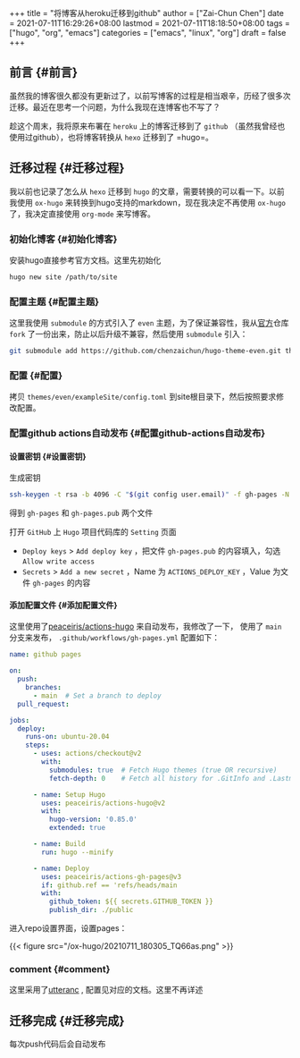 +++
title = "将博客从heroku迁移到github"
author = ["Zai-Chun Chen"]
date = 2021-07-11T16:29:26+08:00
lastmod = 2021-07-11T18:18:50+08:00
tags = ["hugo", "org", "emacs"]
categories = ["emacs", "linux", "org"]
draft = false
+++

## 前言 {#前言}

虽然我的博客很久都没有更新过了，以前写博客的过程是相当艰辛，历经了很多次迁移。最近在思考一个问题，为什么我现在连博客也不写了？

趁这个周末，我将原来布署在 `heroku` 上的博客迁移到了 `github` （虽然我曾经也使用过github），也将博客转换从 `hexo` 迁移到了  =hugo=。


## 迁移过程 {#迁移过程}

我以前也记录了怎么从 `hexo` 迁移到 `hugo` 的文章，需要转换的可以看一下。以前我使用 `ox-hugo` 来转换到hugo支持的markdown，现在我决定不再使用 `ox-hugo` 了，我决定直接使用 `org-mode` 来写博客。


### 初始化博客 {#初始化博客}

安装hugo直接参考官方文档。这里先初始化

```sh
hugo new site /path/to/site
```


### 配置主题 {#配置主题}

这里我使用 `submodule` 的方式引入了 `even` 主题，为了保证兼容性，我从[官方](https://github.com/olOwOlo/hugo-theme-even)仓库 `fork` 了一份出来，防止以后升级不兼容，然后使用 `submodule` 引入：

```sh
git submodule add https://github.com/chenzaichun/hugo-theme-even.git themes/even
```


### 配置 {#配置}

拷贝  `themes/even/exampleSite/config.toml` 到site根目录下，然后按照要求修改配置。


### 配置github actions自动发布 {#配置github-actions自动发布}


#### 设置密钥 {#设置密钥}

生成密钥

```sh
ssh-keygen -t rsa -b 4096 -C "$(git config user.email)" -f gh-pages -N ""
```

得到 `gh-pages` 和 `gh-pages.pub` 两个文件

打开 `GitHub` 上 `Hugo` 项目代码库的 `Setting` 页面

-   `Deploy keys` > `Add deploy key` ，把文件 `gh-pages.pub` 的内容填入，勾选 `Allow write access`
-   `Secrets` > `Add a new secret` ，Name 为 `ACTIONS_DEPLOY_KEY` ，Value 为文件 `gh-pages` 的内容


#### 添加配置文件 {#添加配置文件}

这里使用了[peaceiris/actions-hugo](https://github.com/peaceiris/actions-hugo) 来自动发布，我修改了一下， 使用了 `main` 分支来发布， `.github/workflows/gh-pages.yml` 配置如下：

```yaml
name: github pages

on:
  push:
    branches:
      - main  # Set a branch to deploy
  pull_request:

jobs:
  deploy:
    runs-on: ubuntu-20.04
    steps:
      - uses: actions/checkout@v2
        with:
          submodules: true  # Fetch Hugo themes (true OR recursive)
          fetch-depth: 0    # Fetch all history for .GitInfo and .Lastmod

      - name: Setup Hugo
        uses: peaceiris/actions-hugo@v2
        with:
          hugo-version: '0.85.0'
          extended: true

      - name: Build
        run: hugo --minify

      - name: Deploy
        uses: peaceiris/actions-gh-pages@v3
        if: github.ref == 'refs/heads/main
        with:
          github_token: ${{ secrets.GITHUB_TOKEN }}
          publish_dir: ./public
```

进入repo设置界面，设置pages：

{{< figure src="/ox-hugo/20210711_180305_TQ66as.png" >}}


### comment {#comment}

这里采用了[utteranc](https://utteranc.es/?installation%5Fid=18211811&setup%5Faction=install) , 配置见对应的文档。这里不再详述


## 迁移完成 {#迁移完成}

每次push代码后会自动发布

